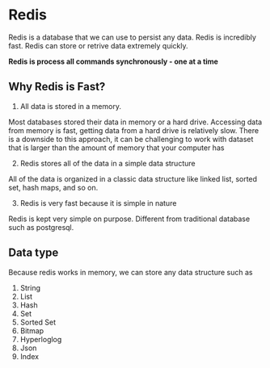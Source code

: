 # Redis

Redis is a database that we can use to persist any data. Redis is incredibly fast. Redis can store or retrive data extremely quickly. 

**Redis is process all commands synchronously - one at a time**

## Why Redis is Fast?

1. All data is stored in a memory.

Most databases stored their data in memory or a hard drive. Accessing data from memory is fast, getting data from a hard drive is relatively slow. There is a downside to this approach, it can be challenging to work with dataset that is larger than the amount of memory that your computer has

2. Redis stores all of the data in a simple data structure

All of the data is organized in a classic data structure like linked list, sorted set, hash maps, and so on.

3. Redis is very fast because it is simple in nature

Redis is kept very simple on purpose. Different from traditional database such as postgresql.

## Data type

Because redis works in memory, we can store any data structure such as

1. String
2. List
3. Hash
4. Set
5. Sorted Set
6. Bitmap
7. Hyperloglog
8. Json
9. Index